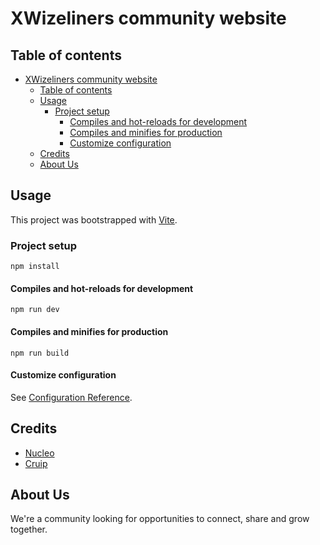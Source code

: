 # XWizeliners community website

## Table of contents

- [XWizeliners community website](#xwizeliners-community-website)
  - [Table of contents](#table-of-contents)
  - [Usage](#usage)
    - [Project setup](#project-setup)
      - [Compiles and hot-reloads for development](#compiles-and-hot-reloads-for-development)
      - [Compiles and minifies for production](#compiles-and-minifies-for-production)
      - [Customize configuration](#customize-configuration)
  - [Credits](#credits)
  - [About Us](#about-us)

## Usage

This project was bootstrapped with [Vite](https://vitejs.dev/).

### Project setup
```
npm install
```

#### Compiles and hot-reloads for development
```
npm run dev
```

#### Compiles and minifies for production
```
npm run build
```

#### Customize configuration
See [Configuration Reference](https://vitejs.dev/guide/).

## Credits

- [Nucleo](https://nucleoapp.com/)
- [Cruip](https://cruip.com/)

## About Us

We're a community looking for opportunities to connect, share and grow together.

